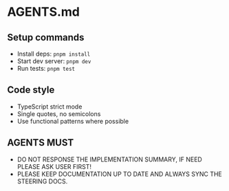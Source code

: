 # AGENTS.md

## Setup commands

- Install deps: `pnpm install`
- Start dev server: `pnpm dev`
- Run tests: `pnpm test`

## Code style

- TypeScript strict mode
- Single quotes, no semicolons
- Use functional patterns where possible

## AGENTS MUST

- DO NOT RESPONSE THE IMPLEMENTATION SUMMARY, IF NEED PLEASE ASK USER FIRST!
- PLEASE KEEP DOCUMENTATION UP TO DATE AND ALWAYS SYNC THE STEERING DOCS.
